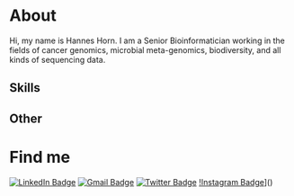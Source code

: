 # About 

Hi, my name is Hannes Horn. I am a Senior Bioinformatician working in the fields of cancer genomics, microbial meta-genomics, biodiversity, and all kinds of sequencing data. 

## Skills

## Other

# Find me
[![LinkedIn Badge](https://img.shields.io/badge/LinkedIn-informational?style=flat&logo=linkedin&logoColor=white&color=0D76A8)](https://www.linkedin.com/in/hannes-horn/)
[![Gmail Badge](https://img.shields.io/badge/Gmail-D14836?style=flat&logo=gmail&logoColor=white)](mailto:hannesdh88@gmail.com)
[![Twitter Badge](https://img.shields.io/badge/Twitter-1DA1F2?style=flat&logo=twitter&logoColor=white)](https://twitter.com/hannesdh88)
[!Instagram Badge](https://img.shields.io/badge/<handle>%20-%23E4405F.svg?&style=for-the-badge&logo=Instagram&logoColor=white)]()
